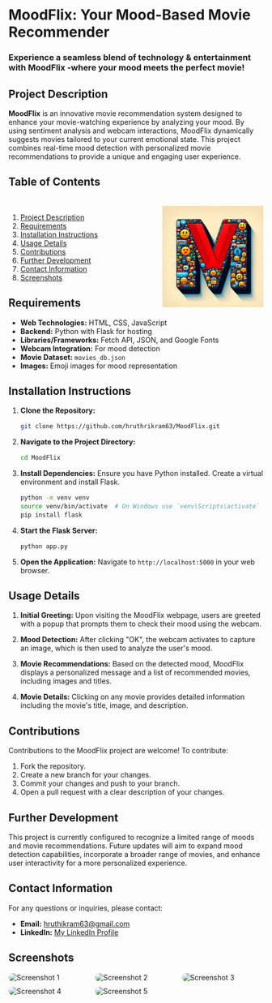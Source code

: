 # MoodFlix: Your Mood-Based Movie Recommender
<h3>Experience a seamless blend of technology & entertainment with MoodFlix -where your mood meets the perfect movie!</h3>

## Project Description

**MoodFlix** is an innovative movie recommendation system designed to enhance your movie-watching experience by analyzing your mood. By using sentiment analysis and webcam interactions, MoodFlix dynamically suggests movies tailored to your current emotional state. This project combines real-time mood detection with personalized movie recommendations to provide a unique and engaging user experience.


## Table of Contents
<br clear="both">

<img align="right" height="200" src="static/images/icon.jpeg" alt="MoodFlix Logo"  />

1. [Project Description](#project-description)
2. [Requirements](#requirements)
3. [Installation Instructions](#installation-instructions)
4. [Usage Details](#usage-details)
5. [Contributions](#contributions)
6. [Further Development](#further-development)
7. [Contact Information](#contact-information)
8. [Screenshots](#screenshots)


## Requirements

- **Web Technologies:** HTML, CSS, JavaScript
- **Backend:** Python with Flask for hosting
- **Libraries/Frameworks:** Fetch API, JSON, and Google Fonts
- **Webcam Integration:** For mood detection
- **Movie Dataset:** `movies_db.json`
- **Images:** Emoji images for mood representation

## Installation Instructions

1. **Clone the Repository:**
    ```bash
    git clone https://github.com/hruthrikram63/MoodFlix.git
    ```
2. **Navigate to the Project Directory:**
    ```bash
    cd MoodFlix
    ```
3. **Install Dependencies:**
    Ensure you have Python installed. Create a virtual environment and install Flask.
    ```bash
    python -m venv venv
    source venv/bin/activate  # On Windows use `venv\Scripts\activate`
    pip install flask
    ```
4. **Start the Flask Server:**
    ```bash
    python app.py
    ```
5. **Open the Application:**
    Navigate to `http://localhost:5000` in your web browser.

## Usage Details

1. **Initial Greeting:**
   Upon visiting the MoodFlix webpage, users are greeted with a popup that prompts them to check their mood using the webcam.
   
2. **Mood Detection:**
   After clicking "OK", the webcam activates to capture an image, which is then used to analyze the user's mood.
   
3. **Movie Recommendations:**
   Based on the detected mood, MoodFlix displays a personalized message and a list of recommended movies, including images and titles.
   
4. **Movie Details:**
   Clicking on any movie provides detailed information including the movie's title, image, and description.

## Contributions

Contributions to the MoodFlix project are welcome! To contribute:
1. Fork the repository.
2. Create a new branch for your changes.
3. Commit your changes and push to your branch.
4. Open a pull request with a clear description of your changes.

## Further Development

This project is currently configured to recognize a limited range of moods and movie recommendations. Future updates will aim to expand mood detection capabilities, incorporate a broader range of movies, and enhance user interactivity for a more personalized experience.

## Contact Information

For any questions or inquiries, please contact:
- **Email:** hruthikram63@gmail.com
- **LinkedIn:** [My LinkedIn Profile](https://www.linkedin.com/in/hruthikram63)

## Screenshots
<div style="display: grid; grid-template-columns: repeat(auto-fit, minmax(150px, 1fr)); gap: 10px; justify-content: center;">
    <div style="border-radius: 10px; overflow: hidden;">
        <img src="https://i.postimg.cc/j5Rw7PC9/Screenshot-2024-08-07-141911.png" alt="Screenshot 1" style="width: 100%; border-radius: 10px; max-width: 300px;"/>
    </div>
    <div style="border-radius: 10px; overflow: hidden;">
        <img src="https://i.postimg.cc/hGBhkT8j/Screenshot-2024-08-07-141932.png" alt="Screenshot 2" style="width: 100%; border-radius: 10px; max-width: 300px;"/>
    </div>
    <div style="border-radius: 10px; overflow: hidden;">
        <img src="https://i.postimg.cc/P5ktJhCV/Screenshot-2024-08-07-141947.png" alt="Screenshot 3" style="width: 100%; border-radius: 10px; max-width: 300px;"/>
    </div>
    <div style="border-radius: 10px; overflow: hidden;">
        <img src="https://i.postimg.cc/RVtSvqZn/Screenshot-2024-08-07-142001.png" alt="Screenshot 4" style="width: 100%; border-radius: 10px; max-width: 300px;"/>
    </div>
    <div style="border-radius: 10px; overflow: hidden;">
        <img src="https://i.postimg.cc/T1pPV9xk/Screenshot-2024-08-07-142019.png" alt="Screenshot 5" style="width: 100%; border-radius: 10px; max-width: 300px;"/>
    </div>
</div>
